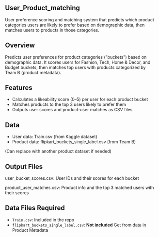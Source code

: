 ## User_Product_matching
User preference scoring and matching system that predicts which product categories users are likely to prefer based on demographic data, then matches users to products in those categories.

## Overview
Predicts user preferences for product categories ("buckets") based on demographic data. It scores users for Fashion, Tech, Home & Decor, and Budget buckets, then matches top users with products categorized by Team B (product metadata).

## Features
- Calculates a likeability score (0–5) per user for each product bucket
- Matches products to the top 3 users likely to prefer them
- Outputs user scores and product-user matches as CSV files

## Data
- User data: Train.csv (from Kaggle dataset)
- Product data: flipkart_buckets_single_label.csv (from Team B)

(Can replace with another product dataset if needed)

## Output Files
user_bucket_scores.csv: User IDs and their scores for each bucket

product_user_matches.csv: Product info and the top 3 matched users with their scores

## Data Files Required
- `Train.csv`: Included in the repo
- `flipkart_buckets_single_label.csv`: **Not included**
Get from data in Product Metadata
